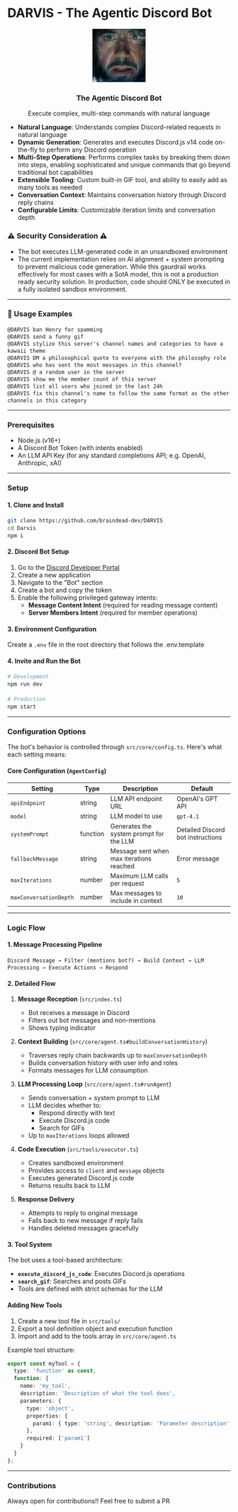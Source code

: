 # DARVIS - The Agentic Discord Bot
<div align="center">
  <img src="https://github.com/braindead-dev/DARVIS/blob/main/assets/darvis.png?raw=true" alt="NoTrace Logo" width="120" height="120">
  <h3>The Agentic Discord Bot</h3>
  <p>Execute complex, multi-step commands with natural language</p>
</div>

- **Natural Language**: Understands complex Discord-related requests in natural language
- **Dynamic Generation**: Generates and executes Discord.js v14 code on-the-fly to perform any Discord operation
- **Multi-Step Operations**: Performs complex tasks by breaking them down into steps, enabling sophisticated and unique commands that go beyond traditional bot capabilities
- **Extensible Tooling**: Custom built-in GIF tool, and ability to easily add as many tools as needed
- **Conversation Context**: Maintains conversation history through Discord reply chains
- **Configurable Limits**: Customizable iteration limits and conversation depth

### ⚠️ Security Consideration ⚠️
- The bot executes LLM-generated code in an unsandboxed environment
- The current implementation relies on AI alignment + system prompting to prevent malicious code generation. While this gaurdrail works effectively for most cases with a SotA model, this is not a production ready security solution. In production, code should ONLY be executed in a fully isolated sandbox environment.
---
### 📖 Usage Examples
```
@DARVIS ban Henry for spamming
@DARVIS send a funny gif
@DARVIS stylize this server's channel names and categories to have a kawaii theme
@DARVIS DM a philosophical quote to everyone with the philosophy role
@DARVIS who has sent the most messages in this channel?
@DARVIS @ a random user in the server
@DARVIS show me the member count of this server
@DARVIS list all users who joined in the last 24h
@DARVIS fix this channel's name to follow the same format as the other channels in this category
```
---
### Prerequisites

- Node.js (v16+)
- A Discord Bot Token (with intents enabled)
- An LLM API Key (for any standard completions API; e.g. OpenAI, Anthropic, xAI)
---
### Setup

#### 1. Clone and Install

```bash
git clone https://github.com/braindead-dev/DARVIS
cd Darvis
npm i
```
#### 2. Discord Bot Setup

1. Go to the [Discord Developer Portal](https://discord.com/developers/applications)
2. Create a new application
3. Navigate to the "Bot" section
4. Create a bot and copy the token
5. Enable the following privileged gateway intents:
   - **Message Content Intent** (required for reading message content)
   - **Server Members Intent** (required for member operations)
  
#### 3. Environment Configuration

Create a `.env` file in the root directory that follows the .env.template

#### 4. Invite and Run the Bot

```bash
# Development
npm run dev

# Production
npm start
```
---
### Configuration Options

The bot's behavior is controlled through `src/core/config.ts`. Here's what each setting means:

#### Core Configuration (`AgentConfig`)

| Setting | Type | Description | Default |
|---------|------|-------------|---------|
| `apiEndpoint` | string | LLM API endpoint URL | OpenAI's GPT API |
| `model` | string | LLM model to use | `gpt-4.1` |
| `systemPrompt` | function | Generates the system prompt for the LLM | Detailed Discord bot instructions |
| `fallbackMessage` | string | Message sent when max iterations reached | Error message |
| `maxIterations` | number | Maximum LLM calls per request | `5` |
| `maxConversationDepth` | number | Max messages to include in context | `10` |

---
### Logic Flow

#### 1. Message Processing Pipeline

```
Discord Message → Filter (mentions bot?) → Build Context → LLM Processing → Execute Actions → Respond
```

#### 2. Detailed Flow

1. **Message Reception** (`src/index.ts`)
   - Bot receives a message in Discord
   - Filters out bot messages and non-mentions
   - Shows typing indicator

2. **Context Building** (`src/core/agent.ts#buildConversationHistory`)
   - Traverses reply chain backwards up to `maxConversationDepth`
   - Builds conversation history with user info and roles
   - Formats messages for LLM consumption

3. **LLM Processing Loop** (`src/core/agent.ts#runAgent`)
   - Sends conversation + system prompt to LLM
   - LLM decides whether to:
     - Respond directly with text
     - Execute Discord.js code
     - Search for GIFs
   - Up to `maxIterations` loops allowed

4. **Code Execution** (`src/tools/executor.ts`)
   - Creates sandboxed environment
   - Provides access to `client` and `message` objects
   - Executes generated Discord.js code
   - Returns results back to LLM

5. **Response Delivery**
   - Attempts to reply to original message
   - Falls back to new message if reply fails
   - Handles deleted messages gracefully

#### 3. Tool System

The bot uses a tool-based architecture:

- **`execute_discord_js_code`**: Executes Discord.js operations
- **`search_gif`**: Searches and posts GIFs
- Tools are defined with strict schemas for the LLM

#### Adding New Tools

1. Create a new tool file in `src/tools/`
2. Export a tool definition object and execution function
3. Import and add to the tools array in `src/core/agent.ts`

Example tool structure:
```typescript
export const myTool = {
  type: 'function' as const,
  function: {
    name: 'my_tool',
    description: 'Description of what the tool does',
    parameters: {
      type: 'object',
      properties: {
        param1: { type: 'string', description: 'Parameter description' }
      },
      required: ['param1']
    }
  }
};
```

--- 
### Contributions
Always open for contributions!! Feel free to submit a PR
